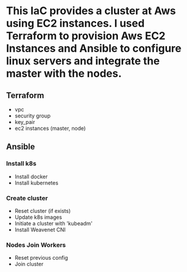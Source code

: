 # This IaC provides a cluster at Aws using EC2 instances. I used Terraform to provision Aws EC2 Instances and Ansible to configure linux servers and integrate the master with the nodes. 

## Terraform 

- vpc
- security group
- key_pair
- ec2 instances (master, node)

## Ansible

### Install k8s

- Install docker
- Install kubernetes

### Create cluster

- Reset cluster (if exists)
- Update k8s images
- Initiate a cluster with 'kubeadm'
- Install Weavenet CNI


### Nodes Join Workers

- Reset previous config
- Join cluster